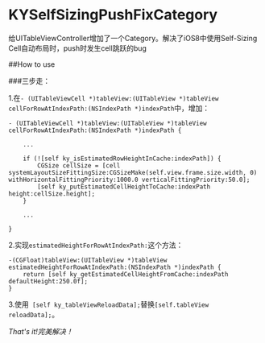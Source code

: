 # KYSelfSizingPushFixCategory
给UITableViewController增加了一个Category。解决了iOS8中使用Self-Sizing Cell自动布局时，push时发生cell跳跃的bug

##How to use

###三步走：

1.在`- (UITableViewCell *)tableView:(UITableView *)tableView cellForRowAtIndexPath:(NSIndexPath *)indexPath`中，增加：
```
- (UITableViewCell *)tableView:(UITableView *)tableView cellForRowAtIndexPath:(NSIndexPath *)indexPath {

    ...
    
    if (![self ky_isEstimatedRowHeightInCache:indexPath]) {
        CGSize cellSize = [cell systemLayoutSizeFittingSize:CGSizeMake(self.view.frame.size.width, 0) withHorizontalFittingPriority:1000.0 verticalFittingPriority:50.0];
        [self ky_putEstimatedCellHeightToCache:indexPath height:cellSize.height];
    }
    
    ...

}
```

2.实现`estimatedHeightForRowAtIndexPath:`这个方法：
```
-(CGFloat)tableView:(UITableView *)tableView estimatedHeightForRowAtIndexPath:(NSIndexPath *)indexPath {
    return [self ky_getEstimatedCellHeightFromCache:indexPath defaultHeight:250.0f];
}
```


3.使用` [self ky_tableViewReloadData];`替换`[self.tableView reloadData];`。



*That's it!完美解决！*
